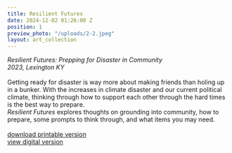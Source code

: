 ```yaml
---
title: Resilient Futures
date: 2024-12-02 01:26:00 Z
position: 1
preview_photo: "/uploads/2-2.jpeg"
layout: art_collection
---
```


*Resilient Futures: Prepping for Disaster in Community* <br>
*2023, Lexington KY* <br>
<br>
Getting ready for disaster is way more about making friends than holing up in a bunker. With the increases in climate disaster and our current political climate, thinking through how to support each other through the hard times is the best way to prepare. <br>
*Resilient Futures* explores thoughts on grounding into community, how to prepare, some prompts to think through, and what items you may need.<br>
<br>
[download printable version](https://drive.google.com/file/d/1VQ31q_CtE3CZr8Gc_XxJcUVvuC0fbME-/view?usp=sharing) <br>
[view digital version](https://drive.google.com/file/d/1R9Se8FFETQSIKWzGJCpBzjhWv9N3IL2X/view?usp=sharing)


